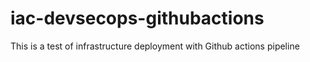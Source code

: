 # iac-devsecops-githubactions

This is a test of infrastructure deployment with Github actions pipeline